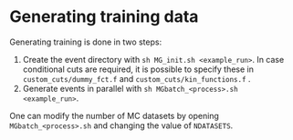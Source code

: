 # Generating training data

Generating training is done in two steps:

1. Create the event directory with `sh MG_init.sh <example_run>`. In case conditional cuts are required, it is possible
   to specify these in `custom_cuts/dummy_fct.f` and `custom_cuts/kin_functions.f` .
2. Generate events in parallel with `sh MGbatch_<process>.sh <example_run>`. 

One can modify the number of MC datasets by opening `MGbatch_<process>.sh` and changing the value of `NDATASETS`.

